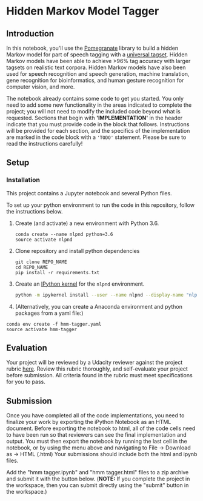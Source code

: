 # Hidden Markov Model Tagger

## Introduction

In this notebook, you'll use the [Pomegranate](https://github.com/jmschrei/pomegranate) library to build a hidden Markov model for part of speech tagging with a [universal tagset](http://www.petrovi.de/data/universal.pdf). Hidden Markov models have been able to achieve >96% tag accuracy with larger tagsets on realistic text corpora. Hidden Markov models have also been used for speech recognition and speech generation, machine translation, gene recognition for bioinformatics, and human gesture recognition for computer vision, and more.

The notebook already contains some code to get you started. You only need to add some new functionality in the areas indicated to complete the project; you will not need to modify the included code beyond what is requested. Sections that begin with **'IMPLEMENTATION'** in the header indicate that you must provide code in the block that follows. Instructions will be provided for each section, and the specifics of the implementation are marked in the code block with a `'TODO'` statement. Please be sure to read the instructions carefully!

## Setup

### Installation
This project contains a Jupyter notebook and several Python files.
  
To set up your python environment to run the code in this repository, follow the instructions below.

1. Create (and activate) a new environment with Python 3.6.
	```
	conda create --name nlpnd python=3.6
	source activate nlpnd
	```

2. Clone repository and install python dependencies
	```
	git clone REPO_NAME
	cd REPO_NAME
	pip install -r requirements.txt
	```
3. Create an [IPython kernel](http://ipython.readthedocs.io/en/stable/install/kernel_install.html) for the `nlpnd` environment.
	```bash
	python -m ipykernel install --user --name nlpnd --display-name "nlpnd"
	```

4. (Alternatively, you can create a Anaconda environment and python packages from a yaml file:)
  ```
  conda env create -f hmm-tagger.yaml
  source activate hmm-tagger
  ```

## Evaluation

Your project will be reviewed by a Udacity reviewer against the project rubric [here](https://review.udacity.com/#!/rubrics/1429/view). Review this rubric thoroughly, and self-evaluate your project before submission. All criteria found in the rubric must meet specifications for you to pass.

## Submission

Once you have completed all of the code implementations, you need to finalize your work by exporting the iPython Notebook as an HTML document. Before exporting the notebook to html, all of the code cells need to have been run so that reviewers can see the final implementation and output. You must then export the notebook by running the last cell in the notebook, or by using the menu above and navigating to File -> Download as -> HTML (.html) Your submissions should include both the html and ipynb files.

Add the "hmm tagger.ipynb" and "hmm tagger.html" files to a zip archive and submit it with the button below. (**NOTE:** If you complete the project in the workspace, then you can submit directly using the "submit" button in the workspace.)